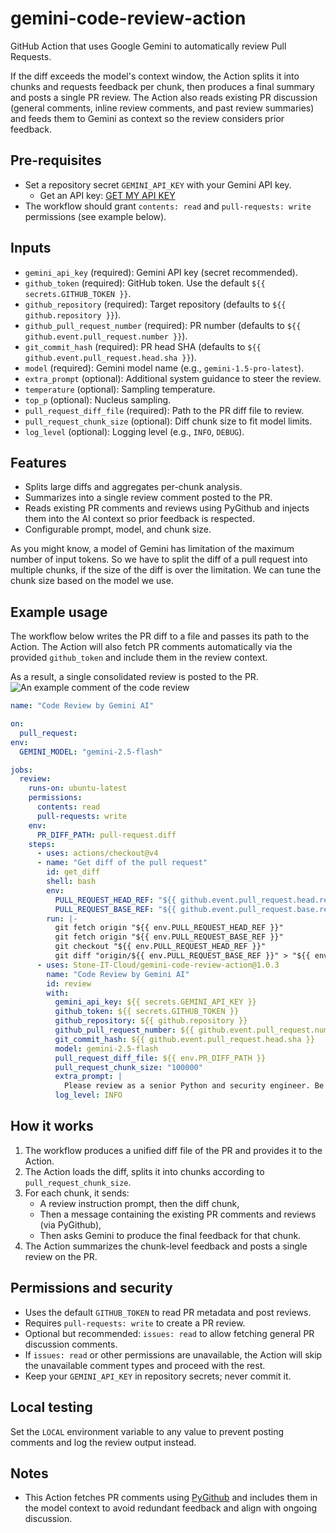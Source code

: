 # gemini-code-review-action
GitHub Action that uses Google Gemini to automatically review Pull Requests.

If the diff exceeds the model's context window, the Action splits it into chunks and requests feedback per chunk, then produces a final summary and posts a single PR review. The Action also reads existing PR discussion (general comments, inline review comments, and past review summaries) and feeds them to Gemini as context so the review considers prior feedback.

## Pre-requisites
- Set a repository secret `GEMINI_API_KEY` with your Gemini API key.
  - Get an API key: [GET MY API KEY](https://makersuite.google.com/app/apikey)
- The workflow should grant `contents: read` and `pull-requests: write` permissions (see example below).

## Inputs

- `gemini_api_key` (required): Gemini API key (secret recommended).
- `github_token` (required): GitHub token. Use the default `${{ secrets.GITHUB_TOKEN }}`.
- `github_repository` (required): Target repository (defaults to `${{ github.repository }}`).
- `github_pull_request_number` (required): PR number (defaults to `${{ github.event.pull_request.number }}`).
- `git_commit_hash` (required): PR head SHA (defaults to `${{ github.event.pull_request.head.sha }}`).
- `model` (required): Gemini model name (e.g., `gemini-1.5-pro-latest`).
- `extra_prompt` (optional): Additional system guidance to steer the review.
- `temperature` (optional): Sampling temperature.
- `top_p` (optional): Nucleus sampling.
- `pull_request_diff_file` (required): Path to the PR diff file to review.
- `pull_request_chunk_size` (optional): Diff chunk size to fit model limits.
- `log_level` (optional): Logging level (e.g., `INFO`, `DEBUG`).

## Features
- Splits large diffs and aggregates per-chunk analysis.
- Summarizes into a single review comment posted to the PR.
- Reads existing PR comments and reviews using PyGithub and injects them into the AI context so prior feedback is respected.
- Configurable prompt, model, and chunk size.

As you might know, a model of Gemini has limitation of the maximum number of input tokens.
So we have to split the diff of a pull request into multiple chunks, if the size of the diff is over the limitation.
We can tune the chunk size based on the model we use.

## Example usage
The workflow below writes the PR diff to a file and passes its path to the Action. The Action will also fetch PR comments automatically via the provided `github_token` and include them in the review context.

As a result, a single consolidated review is posted to the PR.
![An example comment of the code review](./docs/images/example.png)

```yaml
name: "Code Review by Gemini AI"

on:
  pull_request:
env:
  GEMINI_MODEL: "gemini-2.5-flash"

jobs:
  review:
    runs-on: ubuntu-latest
    permissions:
      contents: read
      pull-requests: write
    env:
      PR_DIFF_PATH: pull-request.diff
    steps:
      - uses: actions/checkout@v4
      - name: "Get diff of the pull request"
        id: get_diff
        shell: bash
        env:
          PULL_REQUEST_HEAD_REF: "${{ github.event.pull_request.head.ref }}"
          PULL_REQUEST_BASE_REF: "${{ github.event.pull_request.base.ref }}"
        run: |-
          git fetch origin "${{ env.PULL_REQUEST_HEAD_REF }}"
          git fetch origin "${{ env.PULL_REQUEST_BASE_REF }}"
          git checkout "${{ env.PULL_REQUEST_HEAD_REF }}"
          git diff "origin/${{ env.PULL_REQUEST_BASE_REF }}" > "${{ env.PR_DIFF_PATH }}"
      - uses: Stone-IT-Cloud/gemini-code-review-action@1.0.3
        name: "Code Review by Gemini AI"
        id: review
        with:
          gemini_api_key: ${{ secrets.GEMINI_API_KEY }}
          github_token: ${{ secrets.GITHUB_TOKEN }}
          github_repository: ${{ github.repository }}
          github_pull_request_number: ${{ github.event.pull_request.number }}
          git_commit_hash: ${{ github.event.pull_request.head.sha }}
          model: gemini-2.5-flash
          pull_request_diff_file: ${{ env.PR_DIFF_PATH }}
          pull_request_chunk_size: "100000"
          extra_prompt: |
            Please review as a senior Python and security engineer. Be concise and actionable.
          log_level: INFO
```

## How it works
1. The workflow produces a unified diff file of the PR and provides it to the Action.
2. The Action loads the diff, splits it into chunks according to `pull_request_chunk_size`.
3. For each chunk, it sends:
   - A review instruction prompt, then the diff chunk,
   - Then a message containing the existing PR comments and reviews (via PyGithub),
   - Then asks Gemini to produce the final feedback for that chunk.
4. The Action summarizes the chunk-level feedback and posts a single review on the PR.

## Permissions and security
- Uses the default `GITHUB_TOKEN` to read PR metadata and post reviews.
- Requires `pull-requests: write` to create a PR review.
- Optional but recommended: `issues: read` to allow fetching general PR discussion comments.
- If `issues: read` or other permissions are unavailable, the Action will skip the unavailable comment types and proceed with the rest.
- Keep your `GEMINI_API_KEY` in repository secrets; never commit it.

## Local testing
Set the `LOCAL` environment variable to any value to prevent posting comments and log the review output instead.

## Notes
- This Action fetches PR comments using [PyGithub](https://github.com/PyGithub/PyGithub) and includes them in the model context to avoid redundant feedback and align with ongoing discussion.

